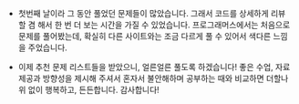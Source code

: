 - 첫번째 날이라 그 동안 풀었던 문제들이 많았습니다.
그래서 코드를 상세하게 리뷰할 겸 해서 한 번 더 보는 시간을 가질 수 있었습니다.
프로그래머스에서는 처음으로 문제를 풀어봤는데, 확실히 다른 사이트와는 조금 다르게 풀 수 있어서
색다른 느낌을 주었습니다.

- 이제 추천 문제 리스트들을 받았으니, 얼른얼른 풀도록 하겠습니다!
좋은 수업, 자료 제공과 방향성을 제시해 주셔서 혼자서 불안해하며 공부하는 때와 비교하면
더할나위 없이 행복하고, 든든합니다. 감사합니다!